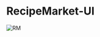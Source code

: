 # RecipeMarket-UI

![RM](https://github.com/nada0li/RecipeMarket-UI/assets/151945547/e647850a-8b8a-41cc-9138-070df6741eae)
